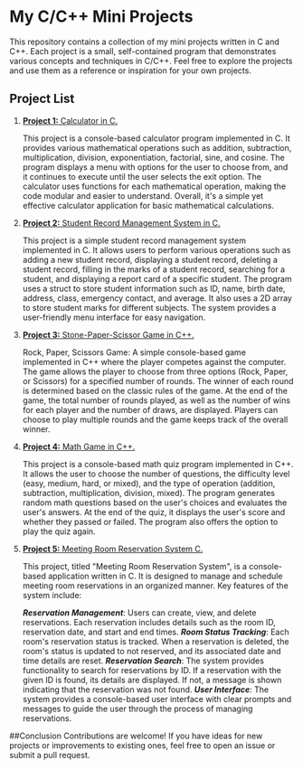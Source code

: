 # My C/C++ Mini Projects

This repository contains a collection of my mini projects written in C and C++. Each project is a small, self-contained program that demonstrates various concepts and techniques in C/C++. Feel free to explore the projects and use them as a reference or inspiration for your own projects.

## Project List

1. [**Project 1:** Calculator in C.](Simple_Calculator.c)

   This project is a console-based calculator program implemented in C. It provides various mathematical operations such as addition, subtraction, multiplication, division, exponentiation, factorial, sine, and cosine. The program displays a menu with options for the user to choose from, and it continues to execute until the user selects the exit option. The calculator uses functions for each mathematical operation, making the code modular and easier to understand. Overall, it's a simple yet effective calculator application for basic mathematical calculations.
   
   
2. [**Project 2:** Student Record Management System in C.](Student_Record_Management_System.c)

   This project is a simple student record management system implemented in C. It allows users to perform various operations such as adding a new student record, displaying a student record, deleting a student record, filling in the marks of a student record, searching for a student, and displaying a report card of a specific student. The program uses a struct to store student information such as ID, name, birth date, address, class, emergency contact, and average. It also uses a 2D array to store student marks for different subjects. The system provides a user-friendly menu interface for easy navigation.

   
3. [**Project 3:** Stone-Paper-Scissor Game in C++.](Stone_Paper_Scissor_Game.cpp)

   Rock, Paper, Scissors Game: A simple console-based game implemented in C++ where the player competes against the computer. The game allows the player to choose from three options (Rock, Paper, or Scissors) for a specified number of rounds. The winner of each round is determined based on the classic rules of the game. At the end of the game, the total number of rounds played, as well as the number of wins for each player and the number of draws, are displayed. Players can choose to play multiple rounds and the game keeps track of the overall winner.


4. [**Project 4:** Math Game in C++.](Simple_Math_Game.cpp)

   This project is a console-based math quiz program implemented in C++. It allows the user to choose the number of questions, the difficulty level (easy, medium, hard, or mixed), and the type of operation (addition, subtraction, multiplication, division, mixed). The program generates random math questions based on the user's choices and evaluates the user's answers. At the end of the quiz, it displays the user's score and whether they passed or failed. The program also offers the option to play the quiz again.

5. [**Project 5:** Meeting Room Reservation System C.](Meeting_Room_Reservation_System.c)

   This project, titled "Meeting Room Reservation System", is a console-based application written in C. It is designed to manage and schedule meeting room reservations in an organized manner. Key features of the system include:

    ***Reservation Management***: Users can create, view, and delete reservations. Each reservation includes details such as the room ID, reservation date, and start and end times.
    ***Room Status Tracking***: Each room's reservation status is tracked. When a reservation is deleted, the room's status is updated to not reserved, and its associated date and time details are reset.
    ***Reservation Search***: The system provides functionality to search for reservations by ID. If a reservation with the given ID is found, its details are displayed. If not, a message is shown indicating that the reservation was not found.
    ***User Interface***: The system provides a console-based user interface with clear prompts and messages to guide the user through the process of managing reservations.

##Conclusion
Contributions are welcome! If you have ideas for new projects or improvements to existing ones, feel free to open an issue or submit a pull request.
